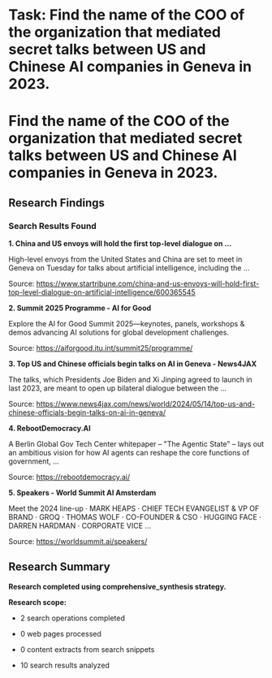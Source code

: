# Task: Find the name of the COO of the organization that mediated secret talks between US and Chinese AI companies in Geneva in 2023.

# Find the name of the COO of the organization that mediated secret talks between US and Chinese AI companies in Geneva in 2023.

## Research Findings

### Search Results Found

**1. China and US envoys will hold the first top-level dialogue on ...**

High-level envoys from the United States and China are set to meet in Geneva on Tuesday for talks about artificial intelligence, including the ...

Source: https://www.startribune.com/china-and-us-envoys-will-hold-first-top-level-dialogue-on-artificial-intelligence/600365545



**2. Summit 2025 Programme - AI for Good**

Explore the AI for Good Summit 2025—keynotes, panels, workshops & demos advancing AI solutions for global development challenges.

Source: https://aiforgood.itu.int/summit25/programme/



**3. Top US and Chinese officials begin talks on AI in Geneva - News4JAX**

The talks, which Presidents Joe Biden and Xi Jinping agreed to launch in last 2023, are meant to open up bilateral dialogue between the ...

Source: https://www.news4jax.com/news/world/2024/05/14/top-us-and-chinese-officials-begin-talks-on-ai-in-geneva/



**4. RebootDemocracy.AI**

A Berlin Global Gov Tech Center whitepaper – "The Agentic State" – lays out an ambitious vision for how AI agents can reshape the core functions of government, ...

Source: https://rebootdemocracy.ai/



**5. Speakers - World Summit AI Amsterdam**

Meet the 2024 line-up · MARK HEAPS · CHIEF TECH EVANGELIST & VP OF BRAND · GROQ · THOMAS WOLF · CO-FOUNDER & CSO · HUGGING FACE · DARREN HARDMAN · CORPORATE VICE ...

Source: https://worldsummit.ai/speakers/



## Research Summary

**Research completed using comprehensive_synthesis strategy.**


**Research scope:**

- 2 search operations completed

- 0 web pages processed

- 0 content extracts from search snippets

- 10 search results analyzed
